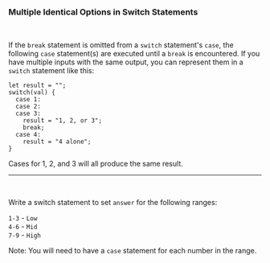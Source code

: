 ### **Multiple Identical Options in Switch Statements**

<br>


If the `break` statement is omitted from a `switch` statement's `case`, the following `case` statement(s) are executed until a `break` is encountered. If you have multiple inputs with the same output, you can represent them in a `switch` statement like this:

```
let result = "";
switch(val) {
  case 1:
  case 2:
  case 3:
    result = "1, 2, or 3";
    break;
  case 4:
    result = "4 alone";
}
```

Cases for 1, 2, and 3 will all produce the same result.

* * *

<br>

Write a switch statement to set `answer` for the following ranges:

`1-3` - `Low`<br>
`4-6` - `Mid`<br>
`7-9` - `High`

Note: You will need to have a `case` statement for each number in the range.

